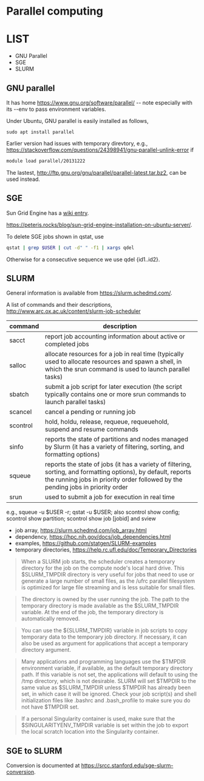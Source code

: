 # Parallel computing

# LIST

* GNU Parallel
* SGE
* SLURM

## GNU parallel

It has home https://www.gnu.org/software/parallel/ -- note especially with its --env to pass environment variables.

Under Ubuntu, GNU parallel is easily installed as follows,
```{bash}
sudo apt install parallel
```
Earlier version had issues with temporary direvtory, e.g., https://stackoverflow.com/questions/24398941/gnu-parallel-unlink-error
if 
```bash
module load parallel/20131222
```
The lastest, http://ftp.gnu.org/gnu/parallel/parallel-latest.tar.bz2, can be used instead.

## SGE

Sun Grid Engine has a [wiki entry](https://en.wikipedia.org/wiki/Oracle_Grid_Engine).

https://peteris.rocks/blog/sun-grid-engine-installation-on-ubuntu-server/.

To delete SGE jobs shown in qstat, use 
```bash
qstat | grep $USER | cut -d" " -f1 | xargs qdel
```
Otherwise for a consecutive sequence we use qdel {id1..id2}.

## SLURM

General information is available from https://slurm.schedmd.com/.

A list of commands and their descriptions, http://www.arc.ox.ac.uk/content/slurm-job-scheduler

command | description
--------|-------------
sacct 	| report job accounting information about active or completed jobs
salloc 	| allocate resources for a job in real time (typically used to allocate resources and spawn a shell, in which the srun command is used to launch parallel tasks)
sbatch 	| submit a job script for later execution (the script typically contains one or more srun commands to launch parallel tasks)
scancel | cancel a pending or running job
scontrol| hold, holdu, release, requeue, requeuehold, suspend and resume commands
sinfo 	| reports the state of partitions and nodes managed by Slurm (it has a variety of filtering, sorting, and formatting options)
squeue 	| reports the state of jobs (it has a variety of filtering, sorting, and formatting options), by default, reports the running jobs in priority order followed by the pending jobs in priority order
srun 	| used to submit a job for execution in real time

e.g., squeue -u $USER -r; qstat -u $USER; also scontrol show config; scontrol show partition; scontrol show job [jobid] and sview

* job array, https://slurm.schedmd.com/job_array.html
* dependency, https://hpc.nih.gov/docs/job_dependencies.html
* examples, https://github.com/statgen/SLURM-examples
* temporary directories, https://help.rc.ufl.edu/doc/Temporary_Directories

> When a SLURM job starts, the scheduler creates a temporary directory for the job on the compute node's local hard drive. This $SLURM_TMPDIR directory is very useful for jobs that need to use or generate a large number of small files, as the /ufrc parallel filesystem is optimized for large file streaming and is less suitable for small files.

> The directory is owned by the user running the job. The path to the temporary directory is made available as the $SLURM_TMPDIR variable. At the end of the job, the temporary directory is automatically removed.

> You can use the ${SLURM_TMPDIR} variable in job scripts to copy temporary data to the temporary job directory. If necessary, it can also be used as argument for applications that accept a temporary directory argument.

> Many applications and programming languages use the $TMPDIR environment variable, if available, as the default temporary directory path. If this variable is not set, the applications will default to using the /tmp directory, which is not desirable. SLURM will set $TMPDIR to the same value as $SLURM_TMPDIR unless $TMPDIR has already been set, in which case it will be ignored. Check your job script(s) and shell initialization files like .bashrc and .bash_profile to make sure you do not have $TMPDIR set.

> If a personal Singularity container is used, make sure that the $SINGULARITYENV_TMPDIR variable is set within the job to export the local scratch location into the Singularity container. 

## SGE to SLURM

Conversion is documented at https://srcc.stanford.edu/sge-slurm-conversion.
